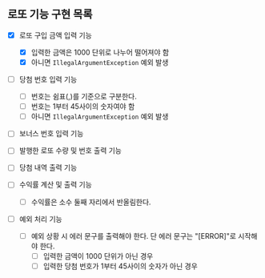 ## 로또 기능 구현 목록

- [x] 로또 구입 금액 입력 기능
    - [x] 입력한 금액은 1000 단위로 나누어 떨어져야 함
    - [x] 아니면 `IllegalArgumentException` 예외 발생
  
- [ ] 당첨 번호 입력 기능
    - [ ] 번호는 쉼표(,)를 기준으로 구분한다.
    - [ ] 번호는 1부터 45사이의 숫자여야 함
    - [ ] 아니면 `IllegalArgumentException` 예외 발생
  
- [ ] 보너스 번호 입력 기능

- [ ] 발행한 로또 수량 및 번호 출력 기능

- [ ] 당첨 내역 출력 기능

- [ ] 수익률 계산 및 출력 기능
    - [ ] 수익률은 소수 둘째 자리에서 반올림한다.
  
- [ ] 예외 처리 기능
  - [ ] 예외 상황 시 에러 문구를 출력해야 한다. 단 에러 문구는 "[ERROR]"로 시작해야 한다.
    - [ ] 입력한 금액이 1000 단위가 아닌 경우
    - [ ] 입력한 당첨 번호가 1부터 45사이의 숫자가 아닌 경우
